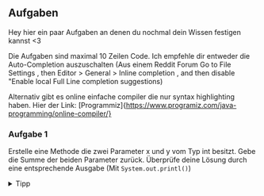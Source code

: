 ## Aufgaben
Hey hier ein paar Aufgaben an denen du nochmal dein Wissen festigen kannst <3


Die Aufgaben sind maximal 10 Zeilen Code. Ich empfehle dir entweder die Auto-Completion auszuschalten (Aus einem Reddit Forum Go to File Settings , then Editor > General > Inline completion , and then disable "Enable local Full Line completion suggestions)

Alternativ gibt es online einfache compiler die nur syntax highlighting haben. Hier der Link: [Programmiz]{https://www.programiz.com/java-programming/online-compiler/}

### Aufgabe 1
Erstelle eine Methode die zwei Parameter x und y vom Typ int besitzt. Gebe die Summe der beiden Parameter zurück. Überprüfe deine Lösung durch eine entsprechende Ausgabe (Mit `System.out.printl()`)

<details>
<summary>
Tipp
</summary>
Die ungefähr so aus:
```
public static int summe(int x, int y) {

}
```
</details>


### Aufgabe 2
Erstelle eine Liste die Integer-Werte beinhalten soll. Füge zwei Werte deiner Wahl in die Liste hinzu. Gebe anschließend den ersten Wert in der Liste aus.

### Aufgabe 3

Erweiter folgende Klasse um ein Konstruktor. Dem Konstruktor sollen alle in der Klasse enthaltenen Attribute als Parameter übergeben werden. Eine Person kann maximal 99 Jahre alt werden.

```
public class Person {
    private String name;
    private int alter;

    
}
```

<details>
<summary>
Kleiner Tipp
</summary>
Hab mich extra etwas komplizierter ausgedrückt. "Alle in der Klasse enthaltenen Attribute" sind `name`und `alter`. 
</details>



<details>
<summary>
Weiterer Tipp
</summary>


```
public class Person {
    private String name;
    private int alter;

    public Person(String name, int alter) {

    }
}
</details>
